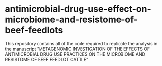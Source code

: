 # antimicrobial-drug-use-effect-on-microbiome-and-resistome-of-beef-feedlots
This repository contains all of the code required to replicate the analysis in the manuscript "METAGENOMIC INVESTIGATION OF THE EFFECTS OF ANTIMICROBIAL DRUG USE PRACTICES ON THE MICROBIOME AND RESISTOME OF BEEF FEEDLOT CATTLE"
